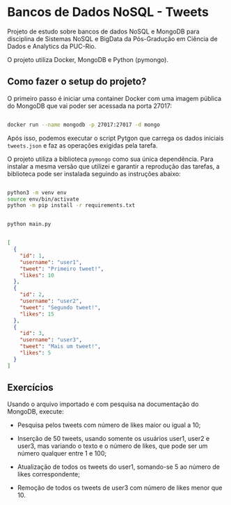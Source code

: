 # Bancos de Dados NoSQL - Tweets

Projeto de estudo sobre bancos de dados NoSQL e MongoDB para disciplina de Sistemas NoSQL e BigData da Pós-Gradução em Ciência de Dados e Analytics da PUC-Rio.

O projeto utiliza Docker, MongoDB e Python (pymongo).

## Como fazer o setup do projeto?

O primeiro passo é iniciar uma container Docker com uma imagem pública do MongoDB que vai poder ser acessada na porta 27017:

``` bash

docker run --name mongodb -p 27017:27017 -d mongo

```

Após isso, podemos executar o script Pytgon que carrega os dados iniciais `tweets.json` e faz as operações exigidas pela tarefa.

O projeto utiliza a biblioteca `pymongo` como sua única dependência. Para instalar a mesma versão que utilizei e garantir a reprodução das tarefas, a biblioteca pode ser instalada seguindo as instruções abaixo:

```bash

python3 -m venv env
source env/bin/activate
python -m pip install -r requirements.txt

```

```bash

python main.py

```

```json

[
  {
    "id": 1,
    "username": "user1",
    "tweet": "Primeiro tweet!",
    "likes": 10
  },
  {
    "id": 2,
    "username": "user2",
    "tweet": "Segundo tweet!",
    "likes": 15
  },
  {
    "id": 3,
    "username": "user3",
    "tweet": "Mais um tweet!",
    "likes": 5
  }
]


```

## Exercícios

Usando o arquivo importado e com pesquisa na documentação do MongoDB, execute:

- Pesquisa pelos tweets com número de likes maior ou igual a 10;

- Inserção de 50 tweets, usando somente os usuários user1, user2 e user3, mas variando o texto e o número de likes, que pode ser um número qualquer entre 1 e 100;

- Atualização de todos os tweets do user1, somando-se 5 ao número de likes correspondente;

- Remoção de todos os tweets de user3 com número de likes menor que 10.
